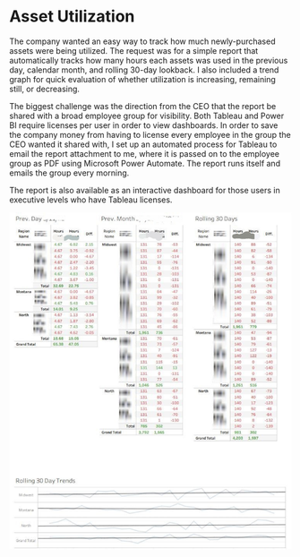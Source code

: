 # Asset Utilization

The company wanted an easy way to track how much newly-purchased assets were being utilized. The request was for a simple report that automatically tracks how many hours each assets was used in the previous day, calendar month, and rolling 30-day lookback. I also included a trend graph for quick evaluation of whether utilization is increasing, remaining still, or decreasing.

The biggest challenge was the direction from the CEO that the report be shared with a broad employee group for visibility. Both Tableau and Power BI require licenses per user in order to view dashboards. In order to save the company money from having to license every employee in the group the CEO wanted it shared with, I set up an automated process for Tableau to email the report attachment to me, where it is passed on to the employee group as PDF using Microsoft Power Automate. The report runs itself and emails the group every morning.

The report is also available as an interactive dashboard for those users in executive levels who have Tableau licenses.


![](https://github.com/sfisher2277/Asset-Utilization/blob/main/images/Fulfillment.jpeg)
